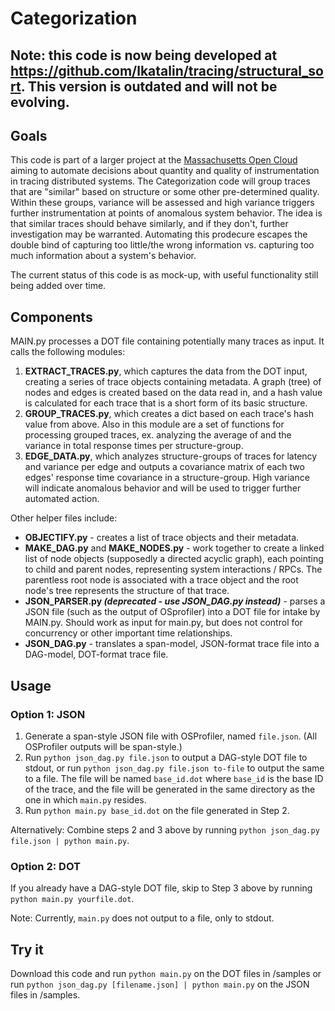 # Categorization

## Note: this code is now being developed at https://github.com/lkatalin/tracing/structural_sort. This version is outdated and will not be evolving.

## Goals

This code is part of a larger project at the [Massachusetts Open Cloud](https://github.com/cci-moc/moc-public) aiming to automate decisions about quantity and quality of instrumentation in tracing distributed systems. The Categorization code will group traces that are "similar" based on structure or some other pre-determined quality. Within these groups, variance will be assessed and high variance triggers further instrumentation at points of anomalous system behavior. The idea is that similar traces should behave similarly, and if they don't, further investigation may be warranted. Automating this prodecure escapes the double bind of capturing too little/the wrong information vs. capturing too much information about a system's behavior.

The current status of this code is as mock-up, with useful functionality still being added over time.

## Components

MAIN.py processes a DOT file containing potentially many traces as input. It calls the following modules:
1. **EXTRACT_TRACES.py**, which captures the data from the DOT input, creating a series of trace objects containing metadata. A graph (tree) of nodes and edges is created based on the data read in, and a hash value is calculated for each trace that is a short form of its basic structure.
2. **GROUP_TRACES.py**, which creates a dict based on each trace's hash value from above. Also in this module are a set of functions for processing grouped traces, ex. analyzing the average of and the variance in total response times per structure-group.
3. **EDGE_DATA.py**, which analyzes structure-groups of traces for latency and variance per edge and outputs a covariance matrix of each two edges' response time covariance in a structure-group. High variance will indicate anomalous behavior and will be used to trigger further automated action.

Other helper files include:
* **OBJECTIFY.py** - creates a list of trace objects and their metadata.
* **MAKE_DAG.py** and **MAKE_NODES.py** - work together to create a linked list of node objects (supposedly a directed acyclic graph), each pointing to child and parent nodes, representing system interactions / RPCs. The parentless root node is associated with a trace object and the root node's tree represents the structure of that trace.
* **JSON_PARSER.py _(deprecated - use JSON_DAG.py instead)_** - parses a JSON file (such as the output of OSprofiler) into a DOT file for intake by MAIN.py. Should work as input for main.py, but does not control for concurrency or other important time relationships.
* **JSON_DAG.py** - translates a span-model, JSON-format trace file into a DAG-model, DOT-format trace file.

## Usage

### Option 1: JSON
1. Generate a span-style JSON file with OSProfiler, named `file.json`. (All OSProfiler outputs will be span-style.)
2. Run `python json_dag.py file.json` to output a DAG-style DOT file to stdout, or run `python json_dag.py file.json to-file` to output the same to a file. The file will be named `base_id.dot` where `base_id` is the base ID of the trace, and the file will be generated in the same directory as the one in which `main.py` resides.
3. Run `python main.py base_id.dot` on the file generated in Step 2.

Alternatively: Combine steps 2 and 3 above by running `python json_dag.py file.json | python main.py`.

### Option 2: DOT
If you already have a DAG-style DOT file, skip to Step 3 above by running `python main.py yourfile.dot`.

Note: Currently, `main.py` does not output to a file, only to stdout.

## Try it
Download this code and run `python main.py` on the DOT files in /samples or run `python json_dag.py [filename.json] | python main.py` on the JSON files in /samples.
